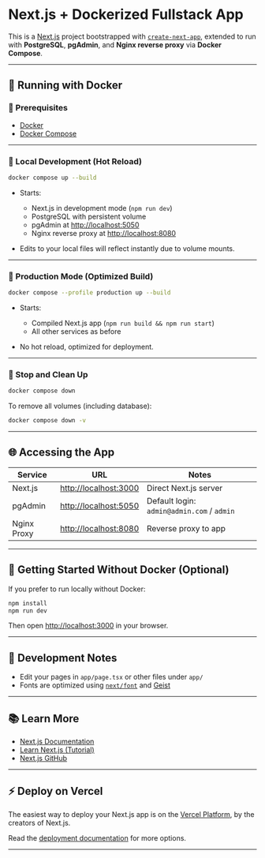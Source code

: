 # Next.js + Dockerized Fullstack App

This is a [Next.js](https://nextjs.org) project bootstrapped with [`create-next-app`](https://nextjs.org/docs/app/api-reference/cli/create-next-app), extended to run with **PostgreSQL**, **pgAdmin**, and **Nginx reverse proxy** via **Docker Compose**.

---

## 🐳 Running with Docker

### 📆 Prerequisites

* [Docker](https://www.docker.com/get-started)
* [Docker Compose](https://docs.docker.com/compose/install/)

---

### 🔧 Local Development (Hot Reload)

```bash
docker compose up --build
```

* Starts:

  * Next.js in development mode (`npm run dev`)
  * PostgreSQL with persistent volume
  * pgAdmin at [http://localhost:5050](http://localhost:5050)
  * Nginx reverse proxy at [http://localhost:8080](http://localhost:8080)
* Edits to your local files will reflect instantly due to volume mounts.

---

### 🚀 Production Mode (Optimized Build)

```bash
docker compose --profile production up --build
```

* Starts:

  * Compiled Next.js app (`npm run build && npm run start`)
  * All other services as before
* No hot reload, optimized for deployment.

---

### 🧼 Stop and Clean Up

```bash
docker compose down
```

To remove all volumes (including database):

```bash
docker compose down -v
```

---

## 🌐 Accessing the App

| Service     | URL                                            | Notes                                      |
| ----------- | ---------------------------------------------- | ------------------------------------------ |
| Next.js     | [http://localhost:3000](http://localhost:3000) | Direct Next.js server                      |
| pgAdmin     | [http://localhost:5050](http://localhost:5050) | Default login: `admin@admin.com` / `admin` |
| Nginx Proxy | [http://localhost:8080](http://localhost:8080) | Reverse proxy to app                       |

---

## 🥚 Getting Started Without Docker (Optional)

If you prefer to run locally without Docker:

```bash
npm install
npm run dev
```

Then open [http://localhost:3000](http://localhost:3000) in your browser.

---

## 📁 Development Notes

* Edit your pages in `app/page.tsx` or other files under `app/`
* Fonts are optimized using [`next/font`](https://nextjs.org/docs/app/building-your-application/optimizing/fonts) and [Geist](https://vercel.com/font)

---

## 📚 Learn More

* [Next.js Documentation](https://nextjs.org/docs)
* [Learn Next.js (Tutorial)](https://nextjs.org/learn)
* [Next.js GitHub](https://github.com/vercel/next.js)

---

## ⚡ Deploy on Vercel

The easiest way to deploy your Next.js app is on the [Vercel Platform](https://vercel.com/new?utm_medium=default-template&filter=next.js&utm_source=create-next-app&utm_campaign=create-next-app-readme), by the creators of Next.js.

Read the [deployment documentation](https://nextjs.org/docs/app/building-your-application/deploying) for more options.

---